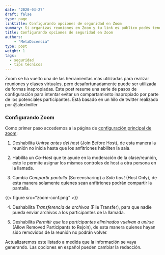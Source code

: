 ```yaml
---
date: "2020-03-27"
draft: false
type: page
linktitle: Configurando opciones de seguridad en Zoom
summary: Si organizas reuniones en Zoom y tu link es público podés tener problemas con algunas personas que se unan y se comporten de forma inapropiada. En este post un listado de algunas acciones que pueden hacer tu reunión más segura.
title: Configurando opciones de seguridad en Zoom
authors: 
    - "MetaDocencia"
type: post
weight: 1
tags: 
  - seguridad
  - tips técnicos 
---
```


Zoom se ha vuelto una de las herramientas más utilizadas para realizar reuniones y clases virtuales, pero desafortunadamente puede ser utilizada de formas inapropiadas.  Este post resume una serie de pasos de configuración para intentar evitar un compartamiento inapropiado por parte de los potenciales participantes.  Está basado en un hilo de twitter realizado por @alexlmiller

### Configurando Zoom

Como primer paso accedemos a la página de [configuración principal de zoom](https://zoom.us/account/setting):

1. Deshabilita *Unirse antes del host* (Join Before Host), de esta manera la reunión no inicia hasta que los anfitriones habiliten la sala.

2. Habilita un *Co-Host* que te ayude en la moderación de la clase/reunión, esto le permite asignar los mismos controles de host a otra persona en la llamada.

3. Cambia *Compartir pantalla* (Screensharing) a *Solo host* (Host Only), de esta manera solamente quienes sean anfitriones podrán compartir la pantalla.

{{< figure src="zoom-conf.png" >}}

4. Deshabilita *Transferencia de archivos* (File Transfer), para que nadie pueda enviar archivos a los participantes de la llamada.

5. Deshabilita  *Permitir que los participantes eliminados vuelvan a unirse* (Allow Removed Participants to Rejoin), de esta manera quienes hayan sido removidos de la reunión no podrán volver.


Actualizaremos este listado a medida que la información se vaya generando. Las opciones en español pueden cambiar la redacción.